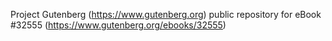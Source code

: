 Project Gutenberg (https://www.gutenberg.org) public repository for eBook #32555 (https://www.gutenberg.org/ebooks/32555)
